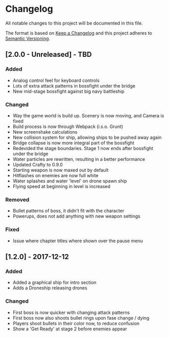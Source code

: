 # Changelog
All notable changes to this project will be documented in this file.

The format is based on [Keep a Changelog](http://keepachangelog.com/en/1.0.0/)
and this project adheres to [Semantic Versioning](http://semver.org/spec/v2.0.0.html).

## [2.0.0 - Unreleased] - TBD
### Added
- Analog control feel for keyboard controls
- Lots of extra attack patterns in bossfight under the bridge
- New mid-stage bossfight against big navy battleship

### Changed
- Way the game world is build up. Scenery is now moving, and
  Camera is fixed
- Build process is now through Webpack (i.s.o. Grunt)
- New screenshake calculations
- New collision system for ship, allowing ships to be pushed
  away again
- Bridge collapse is now more integral part of the bossfight
- Redevided the stage boundaries. Stage 1 now ends after bossfight
  under the bridge
- Water particles are rewritten, resulting in a better performance
- Updated Crafty to 0.9.0
- Starting weapon is now maxed out by default
- Hitflashes on enemies are now full white
- Water splashes and water 'level' on drone spawn ship
- Flying speed at beginning in level is increased


### Removed
- Bullet patterns of boss, it didn't fit with the character
- Powerups, does not add anything with new weapon settings

### Fixed
- Issue where chapter titles where shown over the pause menu

## [1.2.0] - 2017-12-12
### Added
- Added a graphical ship for intro section
- Adds a Droneship releasing drones

### Changed
- First boss is now quicker with changing attack patterns
- First boss now also shoots bullet rings upon fase change / dying
- Players shoot bullets in their color now, to reduce confusion
- Show a 'Get Ready' at stage 2 before enemies appear
